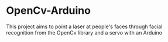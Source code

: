 # OpenCv-Arduino
This project aims to point a laser at people's faces through facial recognition from the OpenCv library and a servo with an Arduino
